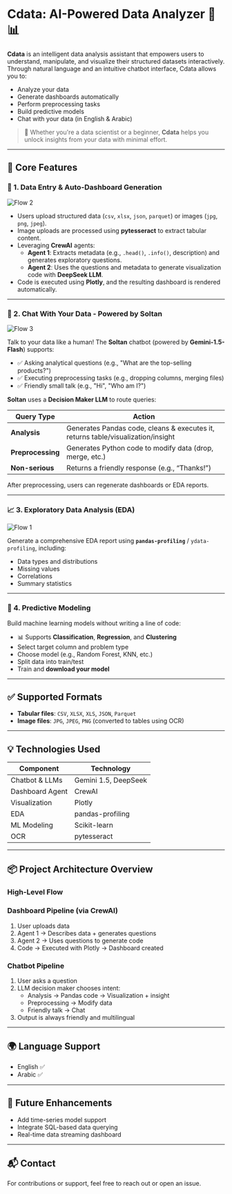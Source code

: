 # Cdata: AI-Powered Data Analyzer 🚀📊

**Cdata** is an intelligent data analysis assistant that empowers users to understand, manipulate, and visualize their structured datasets interactively. Through natural language and an intuitive chatbot interface, Cdata allows you to:
- Analyze your data
- Generate dashboards automatically
- Perform preprocessing tasks
- Build predictive models
- Chat with your data (in English & Arabic)

> 🎯 Whether you're a data scientist or a beginner, **Cdata** helps you unlock insights from your data with minimal effort.

---

## 🔧 Core Features

### 📌 1. Data Entry & Auto-Dashboard Generation

![Flow 2](./path/to/your/second-image.png)

- Users upload structured data (`csv`, `xlsx`, `json`, `parquet`) or images (`jpg`, `png`, `jpeg`).
- Image uploads are processed using **pytesseract** to extract tabular content.
- Leveraging **CrewAI** agents:
  - **Agent 1**: Extracts metadata (e.g., `.head()`, `.info()`, description) and generates exploratory questions.
  - **Agent 2**: Uses the questions and metadata to generate visualization code with **DeepSeek LLM**.
- Code is executed using **Plotly**, and the resulting dashboard is rendered automatically.

---

### 💬 2. Chat With Your Data - Powered by **Soltan**

![Flow 3](./path/to/your/third-image.png)

Talk to your data like a human! The **Soltan** chatbot (powered by **Gemini-1.5-Flash**) supports:
- ✅ Asking analytical questions (e.g., "What are the top-selling products?")
- ✅ Executing preprocessing tasks (e.g., dropping columns, merging files)
- ✅ Friendly small talk (e.g., "Hi", "Who am I?")

**Soltan** uses a **Decision Maker LLM** to route queries:

| Query Type        | Action |
|------------------|--------|
| **Analysis**      | Generates Pandas code, cleans & executes it, returns table/visualization/insight |
| **Preprocessing** | Generates Python code to modify data (drop, merge, etc.) |
| **Non-serious**   | Returns a friendly response (e.g., “Thanks!”) |

After preprocessing, users can regenerate dashboards or EDA reports.

---

### 📈 3. Exploratory Data Analysis (EDA)

![Flow 1](./path/to/your/first-image.png)

Generate a comprehensive EDA report using **`pandas-profiling`** / `ydata-profiling`, including:
- Data types and distributions
- Missing values
- Correlations
- Summary statistics

---

### 🤖 4. Predictive Modeling

Build machine learning models without writing a line of code:
- 📊 Supports **Classification**, **Regression**, and **Clustering**
- Select target column and problem type
- Choose model (e.g., Random Forest, KNN, etc.)
- Split data into train/test
- Train and **download your model**

---

## ✅ Supported Formats

- **Tabular files**: `CSV`, `XLSX`, `XLS`, `JSON`, `Parquet`
- **Image files**: `JPG`, `JPEG`, `PNG` (converted to tables using OCR)

---

## 💡 Technologies Used

| Component         | Technology        |
|------------------|-------------------|
| Chatbot & LLMs    | Gemini 1.5, DeepSeek |
| Dashboard Agent   | CrewAI            |
| Visualization     | Plotly            |
| EDA               | pandas-profiling  |
| ML Modeling       | Scikit-learn      |
| OCR               | pytesseract       |

---

## 📦 Project Architecture Overview

### High-Level Flow


### Dashboard Pipeline (via CrewAI)
1. User uploads data
2. Agent 1 → Describes data + generates questions
3. Agent 2 → Uses questions to generate code
4. Code → Executed with Plotly → Dashboard created

### Chatbot Pipeline
1. User asks a question
2. LLM decision maker chooses intent:
   - Analysis → Pandas code → Visualization + insight
   - Preprocessing → Modify data
   - Friendly talk → Chat
3. Output is always friendly and multilingual

---

## 🌍 Language Support

- English ✅  
- Arabic ✅

---

## 📁 Future Enhancements

- Add time-series model support
- Integrate SQL-based data querying
- Real-time data streaming dashboard

---

## 📬 Contact

For contributions or support, feel free to reach out or open an issue.
